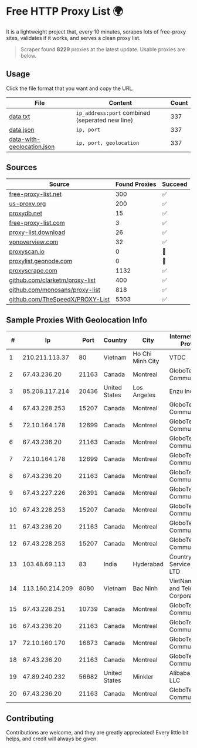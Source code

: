 
# Free HTTP Proxy List 🌍

It is a lightweight project that, every 10 minutes, scrapes lots of free-proxy sites, validates if it works, and serves a clean proxy list.


> Scraper found **8229** proxies at the latest update. Usable proxies are below.

## Usage

Click the file format that you want and copy the URL.


|File|Content|Count|
|----|-------|-----|
|[data.txt](https://raw.githubusercontent.com/themiralay/Proxy-List-World/master/data.txt)|`ip_address:port` combined (seperated new line)|337|
|[data.json](https://raw.githubusercontent.com/themiralay/Proxy-List-World/master/data.json)|`ip, port`|337|
|[data-with-geolocation.json](https://raw.githubusercontent.com/themiralay/Proxy-List-World/master/data-with-geolocation.json)|`ip, port, geolocation`|337|

## Sources

|Source|Found Proxies|Succeed|
|------|-------------|-------|
|[free-proxy-list.net](https://free-proxy-list.net)|300|✅|
|[us-proxy.org](https://www.us-proxy.org)|200|✅|
|[proxydb.net](http://proxydb.net)|15|✅|
|[free-proxy-list.com](https://free-proxy-list.com/?page=&port=&type%5B%5D=http&type%5B%5D=https&up_time=0&search=Search)|3|✅|
|[proxy-list.download](https://www.proxy-list.download/HTTP)|26|✅|
|[vpnoverview.com](https://vpnoverview.com/privacy/anonymous-browsing/free-proxy-servers)|32|✅|
|[proxyscan.io](https://www.proxyscan.io)|0|🚫|
|[proxylist.geonode.com](https://proxylist.geonode.com/api/proxy-list?limit=300&page=1&sort_by=lastChecked&sort_type=desc&protocols=http,https)|0|🚫|
|[proxyscrape.com](https://api.proxyscrape.com/v2/?request=displayproxies&protocol=http&timeout=10000&country=all&ssl=all&anonymity=all)|1132|✅|
|[github.com/clarketm/proxy-list](https://raw.githubusercontent.com/clarketm/proxy-list/master/proxy-list-raw.txt)|400|✅|
|[github.com/monosans/proxy-list](https://raw.githubusercontent.com/monosans/proxy-list/main/proxies/http.txt)|818|✅|
|[github.com/TheSpeedX/PROXY-List](https://raw.githubusercontent.com/TheSpeedX/PROXY-List/master/http.txt)|5303|✅|


## Sample Proxies With Geolocation Info

|#|Ip|Port|Country|City|Internet Service Provider|
|-|--|----|-------|----|-------------------------|
|1|210.211.113.37|80|Vietnam|Ho Chi Minh City|VTDC|
|2|67.43.236.20|21163|Canada|Montreal|GloboTech Communications|
|3|85.208.117.214|20436|United States|Los Angeles|Enzu Inc|
|4|67.43.228.253|15207|Canada|Montreal|GloboTech Communications|
|5|72.10.164.178|12699|Canada|Montreal|GloboTech Communications|
|6|67.43.236.20|21163|Canada|Montreal|GloboTech Communications|
|7|72.10.164.178|12699|Canada|Montreal|GloboTech Communications|
|8|67.43.236.20|21163|Canada|Montreal|GloboTech Communications|
|9|67.43.227.226|26391|Canada|Montreal|GloboTech Communications|
|10|67.43.228.253|15207|Canada|Montreal|GloboTech Communications|
|11|67.43.236.20|21163|Canada|Montreal|GloboTech Communications|
|12|67.43.228.253|15207|Canada|Montreal|GloboTech Communications|
|13|103.48.69.113|83|India|Hyderabad|Country Online Services PVT LTD|
|14|113.160.214.209|8080|Vietnam|Bac Ninh|VietNam Post and Telecom Corporation|
|15|67.43.228.251|10739|Canada|Montreal|GloboTech Communications|
|16|67.43.236.20|21163|Canada|Montreal|GloboTech Communications|
|17|72.10.160.170|16873|Canada|Montreal|GloboTech Communications|
|18|67.43.236.20|21163|Canada|Montreal|GloboTech Communications|
|19|47.89.240.232|56682|United States|Minkler|Alibaba.com LLC|
|20|67.43.236.20|21163|Canada|Montreal|GloboTech Communications|



## Contributing

Contributions are welcome, and they are greatly appreciated! Every
little bit helps, and credit will always be given.

